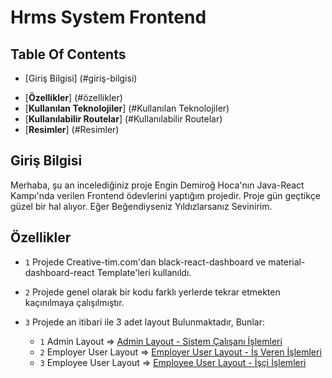 # Hrms System Frontend
## Table Of Contents
- [Giriş Bilgisi] (#giriş-bilgisi)
* [**Özellikler**] (#özellikler)
* [**Kullanılan Teknolojiler**] (#Kullanılan Teknolojiler)
* [**Kullanılabilir Routelar**] (#Kullanılabilir Routelar)
* [**Resimler**] (#Resimler)

## Giriş Bilgisi
Merhaba, şu an incelediğiniz proje Engin Demiroğ Hoca'nın Java-React Kampı'nda verilen Frontend ödevlerini yaptığım projedir. Proje gün geçtikçe güzel bir hal alıyor. 
Eğer Beğendiyseniz Yıldızlarsanız Sevinirim.


## Özellikler
* `1` Projede Creative-tim.com'dan black-react-dashboard ve material-dashboard-react Template'leri kullanıldı.

* `2` Projede genel olarak bir kodu farklı yerlerde tekrar etmekten kaçınılmaya çalışılmıştır.

* `3` Projede an itibari ile 3 adet layout Bulunmaktadır, Bunlar:
  * `1` Admin Layout => <a href="https://github.com/fmutlu68/hrmsSystemUI/blob/master/src/layouts/Admin.js">Admin Layout - Sistem Çalışanı İşlemleri</a>
  * `2` Employer User Layout => <a href="https://github.com/fmutlu68/hrmsSystemUI/blob/master/src/layouts/EmployerUser.js">Employer User Layout - İş Veren İşlemleri</a>
  * `3` Employee User Layout => <a href="https://github.com/fmutlu68/hrmsSystemUI/blob/master/src/layouts/EmployeeUser.js">Employee User Layout - İşçi İşlemleri</a>

